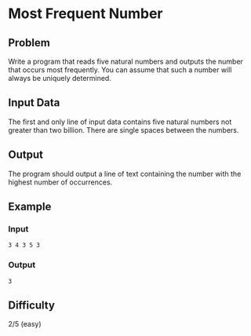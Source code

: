 # Most Frequent Number

## Problem

Write a program that reads five natural numbers and outputs the number that occurs most frequently. You can assume that such a number will always be uniquely determined.

## Input Data

The first and only line of input data contains five natural numbers not greater than two billion. There are single spaces between the numbers.

## Output

The program should output a line of text containing the number with the highest number of occurrences.

## Example

### Input
```
3 4 3 5 3
```

### Output
```
3
```

## Difficulty
2/5 (easy)